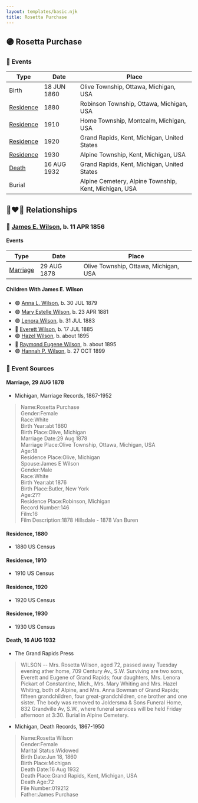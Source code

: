 ```yaml
---
layout: templates/basic.njk
title: Rosetta Purchase
---
```

## 🟣 Rosetta Purchase

### 📆 Events

Type | Date | Place
------ | ------ | ------
Birth | 18 JUN 1860 | Olive Township, Ottawa, Michigan, USA
[Residence](#event-5aa6c705-8a47-4254-8c17-593bd33b5b2b) | 1880 | Robinson Township, Ottawa, Michigan, USA
[Residence](#event-d85b5acd-c78b-4e2c-b159-08b69a32e03e) | 1910 | Home Township, Montcalm, Michigan, USA
[Residence](#event-38903dc6-26d3-4b79-960c-6ca7ccac3f19) | 1920 | Grand Rapids, Kent, Michigan, United States
[Residence](#event-3e0f396e-5afc-4841-8eaa-8cff4d01d57d) | 1930 | Alpine Township, Kent, Michigan, USA
[Death](#event-2ddddd0f-14ae-4bd4-ae3f-8ee4fbc3c236) | 16 AUG 1932 | Grand Rapids, Kent, Michigan, United States
Burial |  | Alpine Cemetery, Alpine Township, Kent, Michigan, USA

## 👩‍❤️‍👨 Relationships

### 🔵 [James E. Wilson](/people/5/54950695), b. 11 APR 1856

#### Events

Type | Date | Place
------ | ------ | ------
[Marriage](#event-f9c18588-c72b-4788-b55e-bea549f1c85c) | 29 AUG 1878 | Olive Township, Ottawa, Michigan, USA
#### Children With James E. Wilson
* 🟣 [Anna L. Wilson](/people/7/73378674), b. 30 JUL 1879
* 🟣 [Mary Estelle Wilson](/people/4/46787428), b. 23 APR 1881
* 🟣 [Lenora Wilson](/people/4/43167007), b. 31 JUL 1883
* 🔵 [Everett Wilson](/people/5/5482456), b. 17 JUL 1885
* 🟣 [Hazel Wilson](/people/2/23514264), b. about 1895
* 🔵 [Raymond Eugene Wilson](/people/8/81165742), b. about 1895
* 🟣 [Hannah P. Wilson](/people/2/21937522), b. 27 OCT 1899
### 📰 Event Sources

#### <a id="event-f9c18588-c72b-4788-b55e-bea549f1c85c"></a> Marriage, 29 AUG 1878
* Michigan, Marriage Records, 1867-1952
>   
  > Name:Rosetta Purchase  
  > Gender:Female  
  > Race:White  
  > Birth Year:abt 1860  
  > Birth Place:Olive, Michigan  
  > Marriage Date:29 Aug 1878  
  > Marriage Place:Olive Township, Ottawa, Michigan, USA  
  > Age:18  
  > Residence Place:Olive, Michigan  
  > Spouse:James E Wilson  
  > Gender:Male  
  > Race:White  
  > Birth Year:abt 1876  
  > Birth Place:Butler, New York  
  > Age:2??  
  > Residence Place:Robinson, Michigan  
  > Record Number:146  
  > Film:16  
  > Film Description:1878 Hillsdale - 1878 Van Buren

#### <a id="event-5aa6c705-8a47-4254-8c17-593bd33b5b2b"></a> Residence, 1880
* 1880 US Census

#### <a id="event-d85b5acd-c78b-4e2c-b159-08b69a32e03e"></a> Residence, 1910
* 1910 US Census

#### <a id="event-38903dc6-26d3-4b79-960c-6ca7ccac3f19"></a> Residence, 1920
* 1920 US Census

#### <a id="event-3e0f396e-5afc-4841-8eaa-8cff4d01d57d"></a> Residence, 1930
* 1930 US Census

#### <a id="event-2ddddd0f-14ae-4bd4-ae3f-8ee4fbc3c236"></a> Death, 16 AUG 1932
* The Grand Rapids Press
>   
  > WILSON -- Mrs. Rosetta Wilson, aged 72, passed away Tuesday evening ather home, 709 Century Av., S.W. Surviving are two sons, Everett and Eugene of Grand Rapids; four daughters, Mrs. Lenora Pickart of Constantine, Mich., Mrs. Mary Whiting and Mrs. Hazel Whiting, both of Alpine, and Mrs. Anna Bowman of Grand Rapids; fifteen grandchildren, four great-grandchildren, one brother and one sister. The body was removed to Joldersma & Sons Funeral Home, 832 Grandville Av, S.W., where funeral services will be held Friday afternoon at 3:30. Burial in Alpine Cemetery.
* Michigan, Death Records, 1867-1950
>   
  > Name:Rosetta Wilson  
  > Gender:Female  
  > Marital Status:Widowed  
  > Birth Date:Jun 18, 1860  
  > Birth Place:Michigan  
  > Death Date:16 Aug 1932  
  > Death Place:Grand Rapids, Kent, Michigan, USA  
  > Death Age:72  
  > File Number:019212  
  > Father:James Purchase
